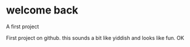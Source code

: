 # welcome back
A first project


First project on github. this sounds a bit like yiddish and looks like fun. OK

